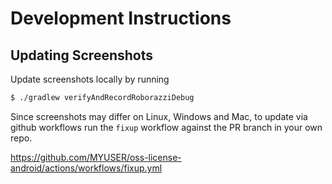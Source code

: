 # Development Instructions

## Updating Screenshots

Update screenshots locally by running

```bash
$ ./gradlew verifyAndRecordRoborazziDebug
```

Since screenshots may differ on Linux, Windows and Mac,
to update via github workflows run the `fixup` workflow
against the PR branch in your own repo.

https://github.com/MYUSER/oss-license-android/actions/workflows/fixup.yml
